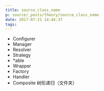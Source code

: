 ```yaml
---
title: source_class_name
p: source/_posts/theory/source_class_name
date: 2017-07-21 14:44:37
tags:
---
```

- Configurer
- Manager
- Resolver
- Strategy
- *able
- Wrapper
- Factory
- Handler
- Composite 树形递归（文件夹）
